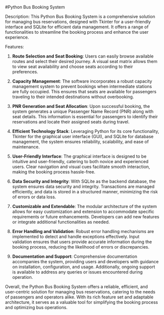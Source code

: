 #Python Bus Booking System

Description:
This Python Bus Booking System is a comprehensive solution for managing bus reservations, designed with Tkinter for a user-friendly interface and SQLite for efficient data management. It offers a range of functionalities to streamline the booking process and enhance the user experience.

Features:

1. **Route Selection and Seat Booking**: Users can easily browse available routes and select their desired journey. A visual seat matrix allows them to view seat availability and choose seats according to their preferences.

2. **Capacity Management**: The software incorporates a robust capacity management system to prevent bookings when intermediate stations are fully occupied. This ensures that seats are available for passengers traveling to their intended destinations without overbooking.

3. **PNR Generation and Seat Allocation**: Upon successful booking, the system generates a unique Passenger Name Record (PNR) along with seat details. This information is essential for passengers to identify their reservations and locate their assigned seats during travel.

4. **Efficient Technology Stack**: Leveraging Python for its core functionality, Tkinter for the graphical user interface (GUI), and SQLite for database management, the system ensures reliability, scalability, and ease of maintenance.

5. **User-Friendly Interface**: The graphical interface is designed to be intuitive and user-friendly, catering to both novice and experienced users. Clear navigation and visual cues facilitate smooth interaction, making the booking process hassle-free.

6. **Data Security and Integrity**: With SQLite as the backend database, the system ensures data security and integrity. Transactions are managed efficiently, and data is stored in a structured manner, minimizing the risk of errors or data loss.

7. **Customizable and Extendable**: The modular architecture of the system allows for easy customization and extension to accommodate specific requirements or future enhancements. Developers can add new features or integrate additional functionalities as needed.

8. **Error Handling and Validation**: Robust error handling mechanisms are implemented to detect and handle exceptions effectively. Input validation ensures that users provide accurate information during the booking process, reducing the likelihood of errors or discrepancies.

9. **Documentation and Support**: Comprehensive documentation accompanies the system, providing users and developers with guidance on installation, configuration, and usage. Additionally, ongoing support is available to address any queries or issues encountered during operation.

Overall, the Python Bus Booking System offers a reliable, efficient, and user-centric solution for managing bus reservations, catering to the needs of passengers and operators alike. With its rich feature set and adaptable architecture, it serves as a valuable tool for simplifying the booking process and optimizing bus operations.
